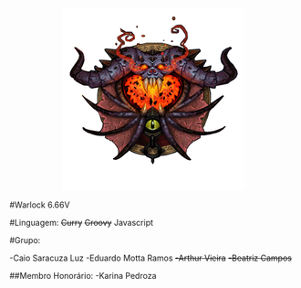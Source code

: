 <p align="center">
<img src="./warlock-logo.png">
</p>

#Warlock 6.66V

#Linguagem: <del>Curry</del> <del>Groovy</del> Javascript

#Grupo: 

-Caio Saracuza Luz
-Eduardo Motta Ramos
<del>-Arthur Vieira</del>
<del>-Beatriz Campos</del>

##Membro Honorário:
-Karina Pedroza


